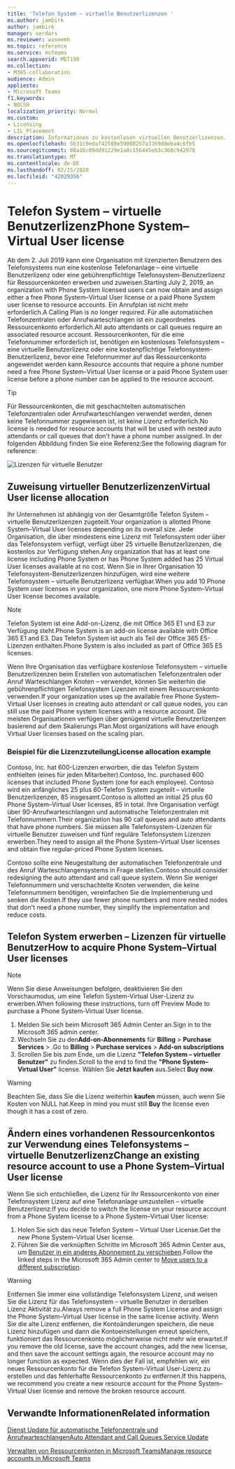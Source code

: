 ```yaml
---
title: 'Telefon System – virtuelle Benutzerlizenzen '
ms.author: jambirk
author: jambirk
manager: serdars
ms.reviewer: waseemh
ms.topic: reference
ms.service: msteams
search.appverid: MET150
ms.collection:
- M365-collaboration
audience: Admin
appliesto:
- Microsoft Teams
f1.keywords:
- NOCSH
localization_priority: Normal
ms.custom:
- Licensing
- LIL_Placement
description: Informationen zu kostenlosen virtuellen Benutzerlizenzen.
ms.openlocfilehash: 5b31c9edaf42508e59000257a33b9ddeba4c6fb5
ms.sourcegitcommit: 88a16c09dd91229e1a8c156445eb3c360c942978
ms.translationtype: MT
ms.contentlocale: de-DE
ms.lasthandoff: 02/15/2020
ms.locfileid: "42029356"
---
```

# <a name="phone-systemvirtual-user-license"></a><span data-ttu-id="86e9a-103">Telefon System – virtuelle Benutzerlizenz</span><span class="sxs-lookup"><span data-stu-id="86e9a-103">Phone System–Virtual User license</span></span> 

<span data-ttu-id="86e9a-104">Ab dem 2. Juli 2019 kann eine Organisation mit lizenzierten Benutzern des Telefonsystems nun eine ﻿kostenlose Telefonanlage – eine virtuelle Benutzerlizenz oder eine gebührenpflichtige Telefonsystem-Benutzerlizenz für Ressourcenkonten erwerben und zuweisen.</span><span class="sxs-lookup"><span data-stu-id="86e9a-104">Starting July 2, 2019, an organization with Phone System licensed users can now obtain and assign either a free Phone System–Virtual User license or a paid Phone System user license to resource accounts.</span></span> <span data-ttu-id="86e9a-105">Ein Anrufplan ist nicht mehr erforderlich.</span><span class="sxs-lookup"><span data-stu-id="86e9a-105">A Calling Plan is no longer required.</span></span> <span data-ttu-id="86e9a-106">Für alle automatischen Telefonzentralen oder Anrufwarteschlangen ist ein zugeordnetes Ressourcenkonto erforderlich.</span><span class="sxs-lookup"><span data-stu-id="86e9a-106">All auto attendants or call queues require an associated resource account.</span></span> <span data-ttu-id="86e9a-107">Ressourcenkonten, für die eine Telefonnummer erforderlich ist, benötigen ein kostenloses Telefonsystem – eine virtuelle Benutzerlizenz oder eine kostenpflichtige Telefonsystem-Benutzerlizenz, bevor eine Telefonnummer auf das Ressourcenkonto angewendet werden kann.</span><span class="sxs-lookup"><span data-stu-id="86e9a-107">Resource accounts that require a phone number need a free Phone System–Virtual User license or a paid Phone System user license before a phone number can be applied to the resource account.</span></span>

> [!TIP]
> <span data-ttu-id="86e9a-108">Für Ressourcenkonten, die mit geschachtelten automatischen Telefonzentralen oder Anrufwarteschlangen verwendet werden, denen keine Telefonnummer zugewiesen ist, ist keine Lizenz erforderlich.</span><span class="sxs-lookup"><span data-stu-id="86e9a-108">No license is needed for resource accounts that will be used with nested auto attendants or call queues that don't have a phone number assigned.</span></span> <span data-ttu-id="86e9a-109">In der folgenden Abbildung finden Sie eine Referenz:</span><span class="sxs-lookup"><span data-stu-id="86e9a-109">See the following diagram for reference:</span></span> 

![Lizenzen für virtuelle Benutzer](../media/resource-account.png)

## <a name="virtual-user-license-allocation"></a><span data-ttu-id="86e9a-111">Zuweisung virtueller Benutzerlizenzen</span><span class="sxs-lookup"><span data-stu-id="86e9a-111">Virtual User license allocation</span></span>

<span data-ttu-id="86e9a-112">Ihr Unternehmen ist abhängig von der Gesamtgröße Telefon System – virtuelle Benutzerlizenzen zugeteilt.</span><span class="sxs-lookup"><span data-stu-id="86e9a-112">Your organization is allotted Phone System–Virtual User licenses depending on its overall size.</span></span> <span data-ttu-id="86e9a-113">Jede Organisation, die über mindestens eine Lizenz mit Telefonsystem oder über das Telefonsystem verfügt, verfügt über 25 virtuelle Benutzerlizenzen, die kostenlos zur Verfügung stehen.</span><span class="sxs-lookup"><span data-stu-id="86e9a-113">Any organization that has at least one license including Phone System or has Phone System added has 25 Virtual User licenses available at no cost.</span></span> <span data-ttu-id="86e9a-114">Wenn Sie in Ihrer Organisation 10 Telefonsystem-Benutzerlizenzen hinzufügen, wird eine weitere Telefonsystem – virtuelle Benutzerlizenz verfügbar.</span><span class="sxs-lookup"><span data-stu-id="86e9a-114">When you add 10 Phone System user licenses in your organization, one more Phone System–Virtual User license becomes available.</span></span>

> [!NOTE]
> <span data-ttu-id="86e9a-115">Telefon System ist eine Add-on-Lizenz, die mit Office 365 E1 und E3 zur Verfügung steht.</span><span class="sxs-lookup"><span data-stu-id="86e9a-115">Phone System is an add-on license available with Office 365 E1 and E3.</span></span> <span data-ttu-id="86e9a-116">Das Telefon System ist auch als Teil der Office 365 E5-Lizenzen enthalten.</span><span class="sxs-lookup"><span data-stu-id="86e9a-116">Phone System is also included as part of Office 365 E5 licenses.</span></span>

<span data-ttu-id="86e9a-117">Wenn Ihre Organisation das verfügbare ﻿kostenlose Telefonsystem – virtuelle Benutzerlizenzen beim Erstellen von automatischen Telefonzentralen oder Anruf Warteschlangen Knoten – verwendet, können Sie weiterhin die gebührenpflichtigen Telefonsystem Lizenzen mit einem Ressourcenkonto verwenden.</span><span class="sxs-lookup"><span data-stu-id="86e9a-117">If your organization uses up the available free Phone System–Virtual User licenses in creating auto attendant or call queue nodes, you can still use the paid Phone system licenses with a resource account.</span></span> <span data-ttu-id="86e9a-118">Die meisten Organisationen verfügen über genügend virtuelle Benutzerlizenzen basierend auf dem Skalierungs Plan.</span><span class="sxs-lookup"><span data-stu-id="86e9a-118">Most organizations will have enough Virtual User licenses based on the scaling plan.</span></span> 

### <a name="license-allocation-example"></a><span data-ttu-id="86e9a-119">Beispiel für die Lizenzzuteilung</span><span class="sxs-lookup"><span data-stu-id="86e9a-119">License allocation example</span></span>

<span data-ttu-id="86e9a-120">Contoso, Inc. hat 600-Lizenzen erworben, die das Telefon System enthielten (eines für jeden Mitarbeiter).</span><span class="sxs-lookup"><span data-stu-id="86e9a-120">Contoso, Inc. purchased 600 licenses that included Phone System (one for each employee).</span></span> <span data-ttu-id="86e9a-121">Contoso wird ein anfängliches 25 plus 60-Telefon System zugeteilt – virtuelle Benutzerlizenzen, 85 insgesamt.</span><span class="sxs-lookup"><span data-stu-id="86e9a-121">Contoso is allotted an initial 25 plus 60 Phone System–Virtual User licenses, 85 in total.</span></span> <span data-ttu-id="86e9a-122">Ihre Organisation verfügt über 90-Anrufwarteschlangen und automatische Telefonzentralen mit Telefonnummern.</span><span class="sxs-lookup"><span data-stu-id="86e9a-122">Their organization has 90 call queues and auto attendants that have phone numbers.</span></span> <span data-ttu-id="86e9a-123">Sie müssen alle Telefonsystem-Lizenzen für virtuelle Benutzer zuweisen und fünf reguläre Telefonsystem Lizenzen erwerben.</span><span class="sxs-lookup"><span data-stu-id="86e9a-123">They need to assign all the Phone System–Virtual User licenses and obtain five regular-priced Phone System licenses.</span></span> 

<span data-ttu-id="86e9a-124">Contoso sollte eine Neugestaltung der automatischen Telefonzentrale und des Anruf Warteschlangensystems in Frage stellen.</span><span class="sxs-lookup"><span data-stu-id="86e9a-124">Contoso should consider redesigning the auto attendant and call queue system.</span></span> <span data-ttu-id="86e9a-125">Wenn Sie weniger Telefonnummern und verschachtelte Knoten verwenden, die keine Telefonnummern benötigen, vereinfachen Sie die Implementierung und senken die Kosten.</span><span class="sxs-lookup"><span data-stu-id="86e9a-125">If they use fewer phone numbers and more nested nodes that don't need a phone number, they simplify the implementation and reduce costs.</span></span> 

## <a name="how-to-acquire-phone-systemvirtual-user-licenses"></a><span data-ttu-id="86e9a-126">Telefon System erwerben – Lizenzen für virtuelle Benutzer</span><span class="sxs-lookup"><span data-stu-id="86e9a-126">How to acquire Phone System–Virtual User licenses</span></span> 

> [!NOTE] 
> <span data-ttu-id="86e9a-127">Wenn Sie diese Anweisungen befolgen, deaktivieren Sie den Vorschaumodus, um eine Telefon System-Virtual User-Lizenz zu erwerben.</span><span class="sxs-lookup"><span data-stu-id="86e9a-127">When following these instructions, turn off Preview Mode to purchase a Phone System-Virtual User license.</span></span>

1. <span data-ttu-id="86e9a-128">Melden Sie sich beim Microsoft 365 Admin Center an.</span><span class="sxs-lookup"><span data-stu-id="86e9a-128">Sign in to the Microsoft 365 admin center.</span></span>
2. <span data-ttu-id="86e9a-129">Wechseln Sie zu den**Add-on-Abonnements** für **Billing** > **Purchase Services** > .</span><span class="sxs-lookup"><span data-stu-id="86e9a-129">Go to **Billing** > **Purchase services** > **Add-on subscriptions**</span></span>
3. <span data-ttu-id="86e9a-130">Scrollen Sie bis zum Ende, um die Lizenz **"Telefon System – virtueller Benutzer"** zu finden.</span><span class="sxs-lookup"><span data-stu-id="86e9a-130">Scroll to the end to find the **"Phone System–Virtual User"** license.</span></span> <span data-ttu-id="86e9a-131">Wählen Sie **Jetzt kaufen** aus.</span><span class="sxs-lookup"><span data-stu-id="86e9a-131">Select **Buy now**.</span></span>

> [!WARNING]
> <span data-ttu-id="86e9a-132">Beachten Sie, dass Sie die Lizenz weiterhin **kaufen** müssen, auch wenn Sie Kosten von NULL hat.</span><span class="sxs-lookup"><span data-stu-id="86e9a-132">Keep in mind you must still  **Buy** the license even though it has a cost of zero.</span></span> 

## <a name="change-an-existing-resource-account-to-use-a-phone-systemvirtual-user-license"></a><span data-ttu-id="86e9a-133">Ändern eines vorhandenen Ressourcenkontos zur Verwendung eines Telefonsystems – virtuelle Benutzerlizenz</span><span class="sxs-lookup"><span data-stu-id="86e9a-133">Change an existing resource account to use a Phone System–Virtual User license</span></span>

<span data-ttu-id="86e9a-134">Wenn Sie sich entschließen, die Lizenz für Ihr Ressourcenkonto von einer Telefonsystem Lizenz auf eine Telefonanlage umzustellen – virtuelle Benutzerlizenz:</span><span class="sxs-lookup"><span data-stu-id="86e9a-134">If you decide to switch the license on your resource account from a Phone System license to a Phone System–Virtual User license:</span></span> 

1. <span data-ttu-id="86e9a-135">Holen Sie sich das neue Telefon System – Virtual User License.</span><span class="sxs-lookup"><span data-stu-id="86e9a-135">Get the new Phone System–Virtual User license.</span></span> 
2. <span data-ttu-id="86e9a-136">Führen Sie die verknüpften Schritte im Microsoft 365 Admin Center aus, um [Benutzer in ein anderes Abonnement zu verschieben](https://docs.microsoft.com/office365/admin/subscriptions-and-billing/assign-licenses-to-users?redirectSourcePath=%252farticle%252f997596b5-4173-4627-b915-36abac6786dc&view=o365-worldwide#move-users-to-a-different-subscription).</span><span class="sxs-lookup"><span data-stu-id="86e9a-136">Follow the linked steps in the Microsoft 365 Admin center to [Move users to a different subscription](https://docs.microsoft.com/office365/admin/subscriptions-and-billing/assign-licenses-to-users?redirectSourcePath=%252farticle%252f997596b5-4173-4627-b915-36abac6786dc&view=o365-worldwide#move-users-to-a-different-subscription).</span></span> 

> [!WARNING]
> <span data-ttu-id="86e9a-137">Entfernen Sie immer eine vollständige Telefonsystem Lizenz, und weisen Sie die Lizenz für das Telefonsystem – virtuelle Benutzer in derselben Lizenz Aktivität zu.</span><span class="sxs-lookup"><span data-stu-id="86e9a-137">Always remove a full Phone System License and assign the Phone System–Virtual User license in the same license activity.</span></span> <span data-ttu-id="86e9a-138">Wenn Sie die alte Lizenz entfernen, die Kontoänderungen speichern, die neue Lizenz hinzufügen und dann die Kontoeinstellungen erneut speichern, funktioniert das Ressourcenkonto möglicherweise nicht mehr wie erwartet.</span><span class="sxs-lookup"><span data-stu-id="86e9a-138">If you remove the old license, save the account changes, add the new license, and then save the account settings again, the resource account may no longer function as expected.</span></span> <span data-ttu-id="86e9a-139">Wenn dies der Fall ist, empfehlen wir, ein neues Ressourcenkonto für die Telefon System-Virtual User-Lizenz zu erstellen und das fehlerhafte Ressourcenkonto zu entfernen.</span><span class="sxs-lookup"><span data-stu-id="86e9a-139">If this happens, we recommend you create a new resource account for the Phone System–Virtual User license and remove the broken resource account.</span></span> 

## <a name="related-information"></a><span data-ttu-id="86e9a-140">Verwandte Informationen</span><span class="sxs-lookup"><span data-stu-id="86e9a-140">Related information</span></span>

[<span data-ttu-id="86e9a-141">Dienst Update für automatische Telefonzentrale und Anrufwarteschlangen</span><span class="sxs-lookup"><span data-stu-id="86e9a-141">Auto Attendant and Call Queues Service Update</span></span>](https://techcommunity.microsoft.com/t5/Microsoft-Teams-Blog/Auto-Attendant-and-Call-Queues-Service-Update/ba-p/564521)

[<span data-ttu-id="86e9a-142">Verwalten von Ressourcenkonten in Microsoft Teams</span><span class="sxs-lookup"><span data-stu-id="86e9a-142">Manage resource accounts in Microsoft Teams</span></span>](../manage-resource-accounts.md)
